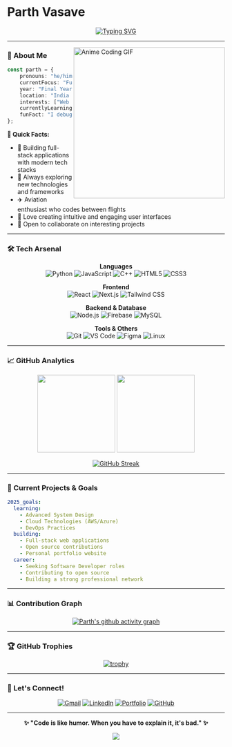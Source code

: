 #  Parth Vasave

<div align="center">
  
[![Typing SVG](https://readme-typing-svg.demolab.com?font=JetBrains+Mono&weight=600&size=28&duration=3000&pause=1000&color=00D9FF&center=true&vCenter=true&multiline=true&width=600&height=100&lines=Final+Year+CS+Student;Full+Stack+Developer)](https://git.io/typing-svg)

</div>

---

<img align="right" src="https://media2.giphy.com/media/v1.Y2lkPTc5MGI3NjExZnJ1Y2d2aWNpanNlYnBydTJnN3EzNHFxMzlzancwdjI5MjRsNzVtNiZlcD12MV9pbnRlcm5hbF9naWZfYnlfaWQmY3Q9Zw/dTeeo2Jy3TpK/giphy.gif" width="350" alt="Anime Coding GIF"/>

### 🎯 About Me

```typescript
const parth = {
    pronouns: "he/him",
    currentFocus: "Full Stack Development",
    year: "Final Year CS Student",
    location: "India 🇮🇳",
    interests: ["Web Development", "Aviation", "UI/UX Design"],
    currentlyLearning: ["Advanced React Patterns", "System Design"],
    funFact: "I debug code better at 2 AM ☕"
};
```

**🚀 Quick Facts:**
- 💼 Building full-stack applications with modern tech stacks
- 🌱 Always exploring new technologies and frameworks  
- ✈️ Aviation enthusiast who codes between flights
- 🎨 Love creating intuitive and engaging user interfaces
- 🤝 Open to collaborate on interesting projects

---

### 🛠️ Tech Arsenal

<div align="center">

**Languages**
<br/>
![Python](https://img.shields.io/badge/Python-3776AB?style=for-the-badge&logo=python&logoColor=white)
![JavaScript](https://img.shields.io/badge/JavaScript-F7DF1E?style=for-the-badge&logo=javascript&logoColor=black)
![C++](https://img.shields.io/badge/C++-00599C?style=for-the-badge&logo=cplusplus&logoColor=white)
![HTML5](https://img.shields.io/badge/HTML5-E34F26?style=for-the-badge&logo=html5&logoColor=white)
![CSS3](https://img.shields.io/badge/CSS3-1572B6?style=for-the-badge&logo=css3&logoColor=white)

**Frontend**
<br/>
![React](https://img.shields.io/badge/React-20232A?style=for-the-badge&logo=react&logoColor=61DAFB)
![Next.js](https://img.shields.io/badge/Next.js-000000?style=for-the-badge&logo=nextdotjs&logoColor=white)
![Tailwind CSS](https://img.shields.io/badge/Tailwind_CSS-38B2AC?style=for-the-badge&logo=tailwind-css&logoColor=white)

**Backend & Database**
<br/>
![Node.js](https://img.shields.io/badge/Node.js-43853D?style=for-the-badge&logo=node.js&logoColor=white)
![Firebase](https://img.shields.io/badge/Firebase-FFCA28?style=for-the-badge&logo=firebase&logoColor=black)
![MySQL](https://img.shields.io/badge/MySQL-4479A1?style=for-the-badge&logo=mysql&logoColor=white)

**Tools & Others**
<br/>
![Git](https://img.shields.io/badge/Git-F05032?style=for-the-badge&logo=git&logoColor=white)
![VS Code](https://img.shields.io/badge/VS_Code-007ACC?style=for-the-badge&logo=visual-studio-code&logoColor=white)
![Figma](https://img.shields.io/badge/Figma-F24E1E?style=for-the-badge&logo=figma&logoColor=white)
![Linux](https://img.shields.io/badge/Linux-FCC624?style=for-the-badge&logo=linux&logoColor=black)

</div>

---

### 📈 GitHub Analytics

<div align="center">
  
<img height="180em" src="https://github-readme-stats.vercel.app/api?username=Parth-Vasave&show_icons=true&theme=tokyonight&include_all_commits=true&count_private=true&hide_border=true&bg_color=0D1117"/>
<img height="180em" src="https://github-readme-stats.vercel.app/api/top-langs/?username=Parth-Vasave&layout=compact&langs_count=8&theme=tokyonight&hide_border=true&bg_color=0D1117"/>

</div>

<div align="center">
  
[![GitHub Streak](https://github-readme-streak-stats.herokuapp.com/?user=Parth-Vasave&theme=tokyonight&hide_border=true&background=0D1117)](https://git.io/streak-stats)

</div>

---

### 🎯 Current Projects & Goals

```yaml
2025_goals:
  learning:
    - Advanced System Design
    - Cloud Technologies (AWS/Azure)
    - DevOps Practices
  building:
    - Full-stack web applications
    - Open source contributions
    - Personal portfolio website
  career:
    - Seeking Software Developer roles
    - Contributing to open source
    - Building a strong professional network
```

---

### 📊 Contribution Graph

<div align="center">
  
[![Parth's github activity graph](https://github-readme-activity-graph.vercel.app/graph?username=Parth-Vasave&theme=tokyo-night&hide_border=true&bg_color=0D1117)](https://github.com/ashutosh00710/github-readme-activity-graph)

</div>

---

### 🏆 GitHub Trophies

<div align="center">
  
[![trophy](https://github-profile-trophy.vercel.app/?username=Parth-Vasave&theme=tokyonight&no-frame=true&no-bg=true&margin-w=4)](https://github.com/ryo-ma/github-profile-trophy)

</div>

---

### 🤝 Let's Connect!

<div align="center">

[![Gmail](https://img.shields.io/badge/Gmail-D14836?style=for-the-badge&logo=gmail&logoColor=white)](mailto:parth.rk.vasave@gmail.com)
[![LinkedIn](https://img.shields.io/badge/LinkedIn-0077B5?style=for-the-badge&logo=linkedin&logoColor=white)](https://linkedin.com/in/parth-vasave)
[![Portfolio](https://img.shields.io/badge/Portfolio-FF5722?style=for-the-badge&logo=todoist&logoColor=white)](https://parth-vasave.github.io/Portfolio/)
[![GitHub](https://img.shields.io/badge/GitHub-100000?style=for-the-badge&logo=github&logoColor=white)](https://github.com/Parth-Vasave)

</div>

---

<div align="center">
  
**✨ "Code is like humor. When you have to explain it, it's bad." ✨**

<img src="https://raw.githubusercontent.com/Trilokia/Trilokia/379277808c61ef204768a61bbc5d25bc7798ccf1/bottom_header.svg" />

</div>

